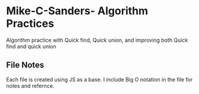 # Mike-C-Sanders- Algorithm Practices
Algorithm practice with Quick find, Quick union, and improving both Quick find and quick union

## File Notes

Each file is created using JS as a base. I include Big O notation in the file for notes and refernce.

